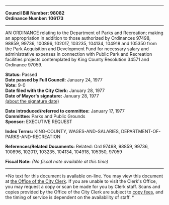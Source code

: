 * * * * *  
  
**Council Bill Number: [](#h0)[](#h2)98082**   
**Ordinance Number: 106173**  
  
* * * * *  
  
AN ORDINANCE relating to the Department of Parks and Recreation; making an appropriation in addition to those authorized by Ordinances 97498, 98859, 99736, 100896, 102017, 103235, 104134, 104918 and 105350 from the Park Acquisition and Development Fund for necessary salary and administrative expenses in connection with Public Park and Recreation facilities projects contemplated by King County Resolution 34571 and Ordinance 97059.  
  
**Status:** Passed   
**Date passed by Full Council:** January 24, 1977   
**Vote:** 9-0   
**Date filed with the City Clerk:** January 28, 1977   
**Date of Mayor's signature:** January 28, 1977   
[(about the signature date)](/~public/approvaldate.htm)   
  
  
**Date introduced/referred to committee:** January 17, 1977   
**Committee:** Parks and Public Grounds   
**Sponsor:** EXECUTIVE REQUEST   
  
**Index Terms:** KING-COUNTY, WAGES-AND-SALARIES, DEPARTMENT-OF-PARKS-AND-RECREATION  
  
**References/Related Documents:** Related: Ord 97498, 98859, 99736, 100896, 102017, 103235, 104134, 104918, 105350, 97059  
  
**Fiscal Note:** *(No fiscal note available at this time)*  
  
* * * * *  
  
*No text for this document is available on-line. You may view this document at [the Office of the City Clerk](http://www.seattle.gov/leg/clerk/contactUs.htm). If you are unable to visit the Clerk's Office, you may request a copy or scan be made for you by Clerk staff. Scans and copies provided by the Office of the City Clerk are subject to [copy fees](http://clerk.seattle.gov/~public/clerkfees.htm), and the timing of service is dependent on the availability of staff. *  
  
  
